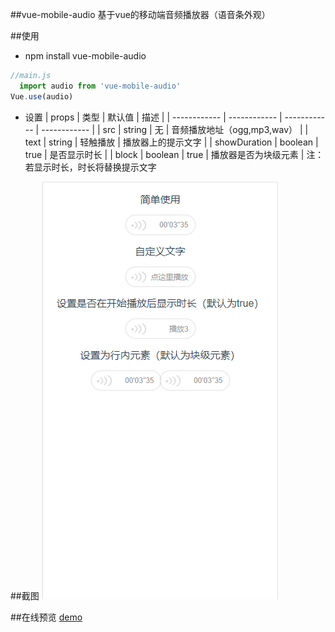 ##vue-mobile-audio
基于vue的移动端音频播放器（语音条外观）

##使用

* npm install vue-mobile-audio
```javascript
//main.js
  import audio from 'vue-mobile-audio'
Vue.use(audio)
```
* 设置
|  props | 类型  | 默认值  | 描述  |
| ------------ | ------------ | ------------ | ------------ |
|  src |  string | 无  | 音频播放地址（ogg,mp3,wav）  |
|  text |  string | 轻触播放  | 播放器上的提示文字  |
| showDuration  | boolean  | true  | 是否显示时长  |
| block  | boolean  | true  | 播放器是否为块级元素  |
注：若显示时长，时长将替换提示文字


##截图
![](./public/preview.png)

##在线预览
[demo](http://baidu.com "demo")
